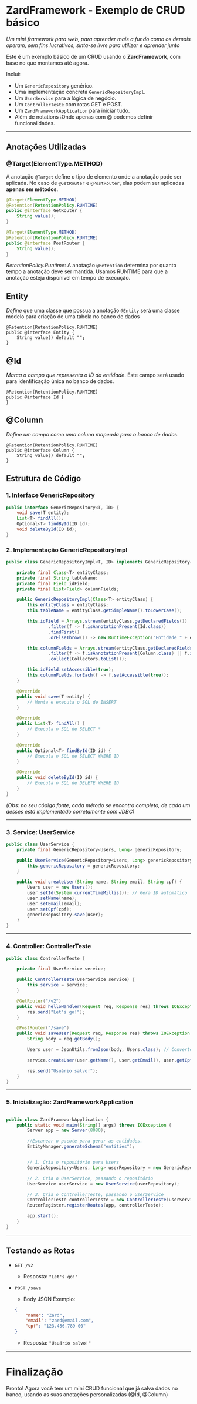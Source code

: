 # ZardFramework - Exemplo de CRUD básico

*Um mini framework para web, para aprender mais a fundo como os demais operam, sem fins lucrativos, sinta-se livre para utilizar e aprender junto*

Este é um exemplo básico de um CRUD usando o **ZardFramework**, com base no que montamos até agora.

Inclui:
- Um `GenericRepository` genérico.
- Uma implementação concreta `GenericRepositoryImpl`.
- Um `UserService` para a lógica de negócio.
- Um `ControllerTeste` com rotas GET e POST.
- Um `ZardFrameworkApplication` para iniciar tudo.
- Além de notations :Onde apenas com @ podemos definir funcionalidades.
---

## Anotações Utilizadas

### **@Target(ElementType.METHOD)**  
A anotação `@Target` define o tipo de elemento onde a anotação pode ser aplicada. No caso de `@GetRouter` e `@PostRouter`, elas podem ser aplicadas **apenas em métodos**.

```java
@Target(ElementType.METHOD)
@Retention(RetentionPolicy.RUNTIME)
public @interface GetRouter {
    String value();
}

@Target(ElementType.METHOD)
@Retention(RetentionPolicy.RUNTIME)
public @interface PostRouter {
    String value();
}


```

*RetentionPolicy.Runtime*: A anotação `@Retention` determina por quanto tempo a anotação deve ser mantida. Usamos RUNTIME para que a anotação esteja disponível em tempo de execução.


## Entity

*Define* que uma classe que possua a anotação `@Entity` será uma classe modelo para criação de uma tabela no banco de dados
````
@Retention(RetentionPolicy.RUNTIME)
public @interface Entity {
    String value() default "";
}

````
##  @Id
*Marca o campo que representa o ID da entidade*. Este campo será usado para identificação única no banco de dados.

````
@Retention(RetentionPolicy.RUNTIME)
public @interface Id {
}

````
##  @Column
*Define um campo como uma coluna mapeada para o banco de dados*. 

````
@Retention(RetentionPolicy.RUNTIME)
public @interface Column {
    String value() default "";
}
````

## Estrutura de Código

### 1. Interface GenericRepository

```java
public interface GenericRepository<T, ID> {
    void save(T entity);
    List<T> findAll();
    Optional<T> findById(ID id);
    void deleteById(ID id);
}
```

### 2. Implementação GenericRepositoryImpl

```java
public class GenericRepositoryImpl<T, ID> implements GenericRepository<T, ID> {

    private final Class<T> entityClass;
    private final String tableName;
    private final Field idField;
    private final List<Field> columnFields;

    public GenericRepositoryImpl(Class<T> entityClass) {
        this.entityClass = entityClass;
        this.tableName = entityClass.getSimpleName().toLowerCase();

        this.idField = Arrays.stream(entityClass.getDeclaredFields())
                .filter(f -> f.isAnnotationPresent(Id.class))
                .findFirst()
                .orElseThrow(() -> new RuntimeException("Entidade " + entityClass.getSimpleName() + " não tem @Id"));

        this.columnFields = Arrays.stream(entityClass.getDeclaredFields())
                .filter(f -> f.isAnnotationPresent(Column.class) || f.isAnnotationPresent(Id.class))
                .collect(Collectors.toList());

        this.idField.setAccessible(true);
        this.columnFields.forEach(f -> f.setAccessible(true));
    }

    @Override
    public void save(T entity) {
        // Monta e executa o SQL de INSERT
    }

    @Override
    public List<T> findAll() {
        // Executa o SQL de SELECT *
    }

    @Override
    public Optional<T> findById(ID id) {
        // Executa o SQL de SELECT WHERE ID
    }

    @Override
    public void deleteById(ID id) {
        // Executa o SQL de DELETE WHERE ID
    }
}
```

_(Obs: no seu código fonte, cada método se encontra completo, de cada um desses está implementado corretamente com JDBC)_

---

### 3. Service: UserService

```java
public class UserService {
    private final GenericRepository<Users, Long> genericRepository;

    public UserService(GenericRepository<Users, Long> genericRepository) {
        this.genericRepository = genericRepository;
    }

    public void createUser(String name, String email, String cpf) {
        Users user = new Users();
        user.setId(System.currentTimeMillis()); // Gera ID automático
        user.setName(name);
        user.setEmail(email);
        user.setCpf(cpf);
        genericRepository.save(user);
    }
}
```

---

### 4. Controller: ControllerTeste

```java
public class ControllerTeste {

    private final UserService service;

    public ControllerTeste(UserService service) {
        this.service = service;
    }

    @GetRouter("/v2")
    public void helloHandler(Request req, Response res) throws IOException {
        res.send("Let's go!");
    }

    @PostRouter("/save")
    public void saveUser(Request req, Response res) throws IOException {
        String body = req.getBody();

        Users user = JsonUtils.fromJson(body, Users.class); // Converte JSON para objeto

        service.createUser(user.getName(), user.getEmail(), user.getCpf());

        res.send("Usuário salvo!");
    }
}
```

---

### 5. Inicialização: ZardFrameworkApplication

```java

public class ZardFrameworkApplication {
	public static void main(String[] args) throws IOException {
		Server app = new Server(8080);

		//Escanear o pacote para gerar as entidades.
		EntityManager.generateSchema("entities");


		// 1. Cria o repositório para Users
		GenericRepository<Users, Long> userRepository = new GenericRepositoryImpl<>(Users.class);

		// 2. Cria o UserService, passando o repositório
		UserService userService = new UserService(userRepository);

		// 3. Cria o ControllerTeste, passando o UserService
		ControllerTeste controllerTeste = new ControllerTeste(userService);
		RouterRegister.registerRoutes(app, controllerTeste);

		app.start();
	}
}
```

---

## Testando as Rotas

- `GET /v2`
    - Resposta: `"Let's go!"`

- `POST /save`
    - Body JSON Exemplo:
    ```json
    {
        "name": "Zard",
        "email": "zard@email.com",
        "cpf": "123.456.789-00"
    }
    ```
    - Resposta: `"Usuário salvo!"`

---

# Finalização

Pronto! Agora você tem um mini CRUD funcional que já salva dados no banco, usando as suas anotações personalizadas (@Id, @Column)




